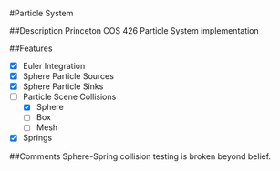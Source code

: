 #Particle System

##Description
Princeton COS 426 Particle System implementation

##Features
- [x] Euler Integration
- [x] Sphere Particle Sources
- [x] Sphere Particle Sinks
- [ ] Particle Scene Collisions
	- [x] Sphere
	- [ ] Box
	- [ ] Mesh
- [x] Springs

##Comments
Sphere-Spring collision testing is broken beyond belief.

